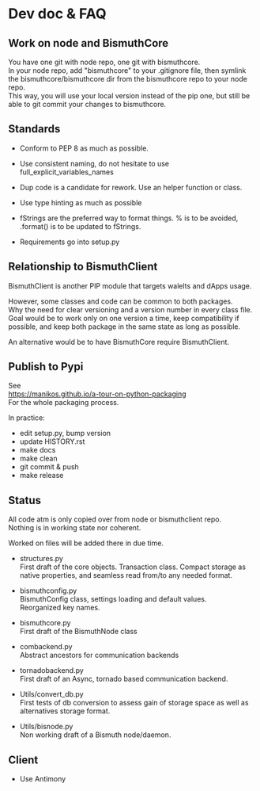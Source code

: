 # Dev doc & FAQ


## Work on node and BismuthCore

You have one git with node repo, one git with bismuthcore.  
In your node repo, add "bismuthcore" to your .gitignore file, then symlink the bismuthcore/bismuthcore dir from the bismuthcore repo to your node repo.  
This way, you will use your local version instead of the pip one, but still be able to git commit your changes to bismuthcore.

## Standards

- Conform to PEP 8 as much as possible.

- Use consistent naming, do not hesitate to use full_explicit_variables_names

- Dup code is a candidate for rework. Use an helper function or class.

- Use type hinting as much as possible

- fStrings are the preferred way to format things. % is to be avoided, .format() is to be updated to fStrings.

- Requirements go into setup.py

## Relationship to BismuthClient

BismuthClient is another PIP module that targets walelts and dApps usage.

However, some classes and code can be common to both packages.  
Why the need for clear versioning and a version number in every class file.  
Goal would be to work only on one version a time, keep compatibility if possible, and keep both package in the same state as long as possible.

An alternative would be to have BismuthCore require BismuthClient.

## Publish to Pypi

See  
https://manikos.github.io/a-tour-on-python-packaging  
For the whole packaging process.

In practice:

- edit setup.py, bump version
- update HISTORY.rst
- make docs
- make clean
- git commit & push
- make release

## Status

All code atm is only copied over from node or bismuthclient repo.    
Nothing is in working state nor coherent.

Worked on files will be added there in due time.

- structures.py  
  First draft of the core objects. Transaction class. Compact storage as native properties, and seamless read from/to any needed format.
  
- bismuthconfig.py  
  BismuthConfig class, settings loading and default values.  
  Reorganized key names.
  
- bismuthcore.py  
  First draft of the BismuthNode class
  
- combackend.py  
  Abstract ancestors for communication backends
  
- tornadobackend.py  
  First draft of an Async, tornado based communication backend.
  
- Utils/convert_db.py  
  First tests of db conversion to assess gain of storage space as well as alternatives storage format. 
  
- Utils/bisnode.py  
  Non working draft of a Bismuth node/daemon.

## Client

- Use Antimony
